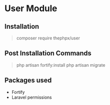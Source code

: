 # User Module

## Installation

> composer require thephpx/user

## Post Installation Commands

> php artisan fortify:install
> php artisan migrate

## Packages used 

- Fortify
- Laravel permissions